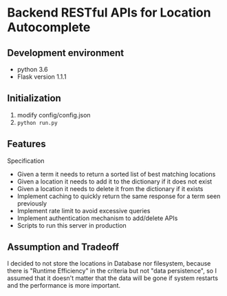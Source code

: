 # Backend RESTful APIs for Location Autocomplete

## Development environment
* python 3.6
* Flask version 1.1.1

## Initialization
1. modify config/config.json
2. ```python run.py```

## Features
Specification
* Given a term it needs to return a sorted list of best matching locations
* Given a location it needs to add it to the dictionary if it does not exist
* Given a location it needs to delete it from the dictionary if it exists
* Implement caching to quickly return the same response for a term seen previously
* Implement rate limit to avoid excessive queries
* Implement authentication mechanism to add/delete APIs
* Scripts to run this server in production

## Assumption and Tradeoff
I decided to not store the locations in Database nor filesystem, because there is "Runtime Efficiency" in the criteria
 but not "data persistence", so I assumed that it doesn't matter that the data will be gone if system restarts and the 
 performance is more important.
